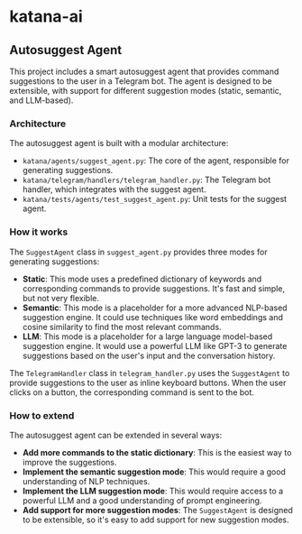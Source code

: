 # katana-ai

## Autosuggest Agent

This project includes a smart autosuggest agent that provides command suggestions to the user in a Telegram bot. The agent is designed to be extensible, with support for different suggestion modes (static, semantic, and LLM-based).

### Architecture

The autosuggest agent is built with a modular architecture:

-   `katana/agents/suggest_agent.py`: The core of the agent, responsible for generating suggestions.
-   `katana/telegram/handlers/telegram_handler.py`: The Telegram bot handler, which integrates with the suggest agent.
-   `katana/tests/agents/test_suggest_agent.py`: Unit tests for the suggest agent.

### How it works

The `SuggestAgent` class in `suggest_agent.py` provides three modes for generating suggestions:

-   **Static**: This mode uses a predefined dictionary of keywords and corresponding commands to provide suggestions. It's fast and simple, but not very flexible.
-   **Semantic**: This mode is a placeholder for a more advanced NLP-based suggestion engine. It could use techniques like word embeddings and cosine similarity to find the most relevant commands.
-   **LLM**: This mode is a placeholder for a large language model-based suggestion engine. It would use a powerful LLM like GPT-3 to generate suggestions based on the user's input and the conversation history.

The `TelegramHandler` class in `telegram_handler.py` uses the `SuggestAgent` to provide suggestions to the user as inline keyboard buttons. When the user clicks on a button, the corresponding command is sent to the bot.

### How to extend

The autosuggest agent can be extended in several ways:

-   **Add more commands to the static dictionary**: This is the easiest way to improve the suggestions.
-   **Implement the semantic suggestion mode**: This would require a good understanding of NLP techniques.
-   **Implement the LLM suggestion mode**: This would require access to a powerful LLM and a good understanding of prompt engineering.
-   **Add support for more suggestion modes**: The `SuggestAgent` is designed to be extensible, so it's easy to add support for new suggestion modes.
